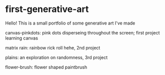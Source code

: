 # first-generative-art

Hello! 
This is a small portfolio of some generative art I've made

canvas-pinkdots:
    pink dots disperseing throughout the screen; first project learning canvas

matrix rain:
    rainbow rick roll hehe, 2nd project 

plains:
    an exploration on randomness, 3rd project

flower-brush:
    flower shaped paintbrush

